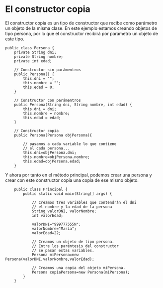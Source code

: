 # El constructor copia

El constructor copia es un tipo de constructor que recibe como parámetro un objeto de la misma clase. En este ejemplo estamos creando objetos de tipo persona, por lo que el constructor recibirá por parámetro un objeto de este tipo.

    public class Persona {
        private String dni;
        private String nombre;
        private int edad;

        // Constructor sin parámentros
        public Persona() {
            this.dni = "";
            this.nombre = "";
            this.edad = 0;
        }

        // Constructor con parámentros
        public Persona(String dni, String nombre, int edad) {
            this.dni = dni;
            this.nombre = nombre;
            this.edad = edad;
        }

        // Constructor copia
        public Persona(Persona objPersona){

            // pasamos a cada variable lo que contiene
            // el cada persona...
            this.dni=objPersona.dni;
            this.nombre=objPersona.nombre;
            this.edad=objPersona.edad;
        }
        
Y ahora por tanto en el método principal, podemos crear una persona y crear con este constructor copia una copia de ese mismo objeto.

        public class Principal {
            public static void main(String[] args) {

                // Creamos tres variables que contendrán el dni
                // el nombre y la edad de la persona
                String valorDNI, valorNombre;
                int valorEdad;

                valorDNI="999777555N";
                valorNombre="María";
                valorEdad=22;

                // Creamos un objeto de tipo persona.
                // Entre los paréntesis del constructor
                // se pasan estas variables.
                Persona miPersona=new Persona(valorDNI,valorNombre,valorEdad);

                // Creamos una copia del objeto miPersona.
                Persona copiaPersona=new Persona(miPersona);
            }
        }
